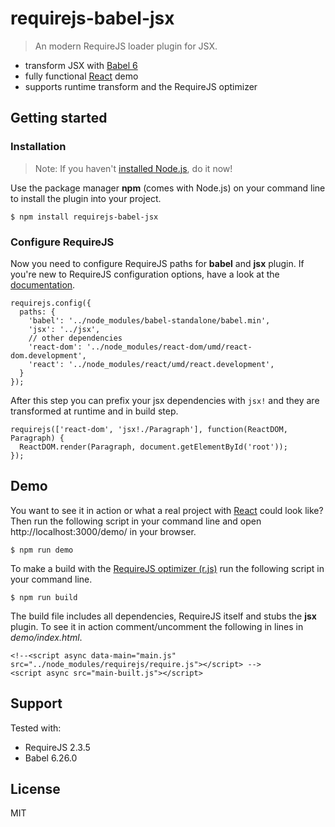# requirejs-babel-jsx

> An modern RequireJS loader plugin for JSX.

* transform JSX with [Babel 6](https://babeljs.io/)
* fully functional [React](https://reactjs.org/) demo
* supports runtime transform and the RequireJS optimizer

## Getting started

### Installation
> Note: If you haven't [installed Node.js](https://nodejs.org/), do it now!

Use the package manager **npm** (comes with Node.js) on your command line to install the plugin into your project.

    $ npm install requirejs-babel-jsx

### Configure RequireJS
Now you need to configure RequireJS paths for **babel** and **jsx** plugin. If you're new to RequireJS configuration options, have a look at the [documentation](http://requirejs.org/docs/api.html#config).
```
requirejs.config({
  paths: {
    'babel': '../node_modules/babel-standalone/babel.min',
    'jsx': '../jsx',
    // other dependencies
    'react-dom': '../node_modules/react-dom/umd/react-dom.development',
    'react': '../node_modules/react/umd/react.development',
  }
});
```

After this step you can prefix your jsx dependencies with `jsx!` and they are transformed at runtime and in build step.
```
requirejs(['react-dom', 'jsx!./Paragraph'], function(ReactDOM, Paragraph) {
  ReactDOM.render(Paragraph, document.getElementById('root'));
});
```

## Demo
You want to see it in action or what a real project with [React](https://reactjs.org/) could look like? Then run the following script in your command line and open http://localhost:3000/demo/ in your browser.

    $ npm run demo

To make a build with the [RequireJS optimizer (r.js)](http://requirejs.org/docs/optimization.html) run the following script in your command line.

    $ npm run build

The build file includes all dependencies, RequireJS itself and stubs the **jsx** plugin. To see it in action comment/uncomment the following in lines in _demo/index.html_.

    <!--<script async data-main="main.js" src="../node_modules/requirejs/require.js"></script> -->
    <script async src="main-built.js"></script>

## Support
Tested with:
* RequireJS 2.3.5
* Babel 6.26.0

## License
MIT